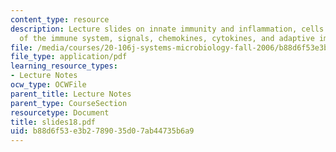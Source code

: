 ```yaml
---
content_type: resource
description: Lecture slides on innate immunity and inflammation, cells and organs
  of the immune system, signals, chemokines, cytokines, and adaptive immune response.
file: /media/courses/20-106j-systems-microbiology-fall-2006/b88d6f53e3b2789035d07ab44735b6a9_slides18.pdf
file_type: application/pdf
learning_resource_types:
- Lecture Notes
ocw_type: OCWFile
parent_title: Lecture Notes
parent_type: CourseSection
resourcetype: Document
title: slides18.pdf
uid: b88d6f53-e3b2-7890-35d0-7ab44735b6a9
---
```

